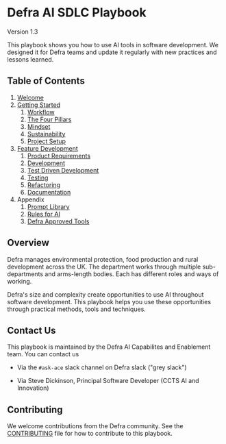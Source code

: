 # Defra AI SDLC Playbook
Version 1.3

This playbook shows you how to use AI tools in software development. We designed it for Defra teams and update it regularly with new practices and lessons learned.

## Table of Contents
1. [Welcome](README.md)
2. [Getting Started](pages/getting-started/README.md)
    1. [Workflow](pages/getting-started/workflow.md)
    2. [The Four Pillars](pages/getting-started/the-four-pillars.md)
    3. [Mindset](pages/getting-started/ai-working-mindset.md)
    4. [Sustainability](pages/getting-started/sustainability.md)
    5. [Project Setup](pages/getting-started/project-setup.md)
3. [Feature Development](pages/feature-development/README.md)
    1. [Product Requirements](pages/feature-development/product-requirements.md)
    2. [Development](pages/feature-development/development.md)
    3. [Test Driven Development](pages/feature-development/test-driven-development.md)
    4. [Testing](pages/feature-development/testing.md)
    5. [Refactoring](pages/feature-development/refactoring.md)
    6. [Documentation](pages/feature-development/documentation.md)
4. Appendix
    1. [Prompt Library](pages/appendix/prompt-library/README.md)
    2. [Rules for AI](pages/appendix/rules-for-ai/README.md)
    3. [Defra Approved Tools](pages/appendix/defra-approved-tools.md)

## Overview

Defra manages environmental protection, food production and rural development across the UK. The department works through multiple sub-departments and arms-length bodies. Each has different roles and ways of working.

Defra's size and complexity create opportunities to use AI throughout software development. This playbook helps you use these opportunities through practical methods, tools and techniques.

## Contact Us

This playbook is maintained by the Defra AI Capabilites and Enablement team. You can contact us 

- Via the `#ask-ace` slack channel on Defra slack ("grey slack")

- Via Steve Dickinson, Principal Software Developer (CCTS AI and Innovation)

## Contributing

We welcome contributions from the Defra community. See the [CONTRIBUTING](pages/appendix/CONTRIBUTING.md) file for how to contribute to this playbook.

